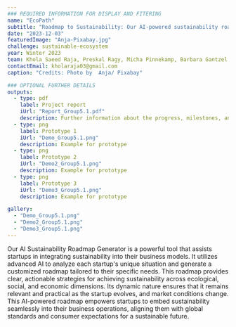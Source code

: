 ```yaml
---
### REQUIRED INFORMATION FOR DISPLAY AND FITERING
name: "EcoPath"
subtitle: "Roadmap to Sustainability: Our AI-powered sustainability roadmap generator helps startups integrate sustainability into their business models seamlessly."
date: "2023-12-03"
featuredImage: "Anja-Pixabay.jpg"
challenge: sustainable-ecosystem
year: Winter 2023
team: Khola Saeed Raja, Preskal Ragy, Micha Pinnekamp, Barbara Gantzel
contactEmail: kholaraja03@gmail.com
caption: "Credits: Photo by  Anja/ Pixabay"

### OPTIONAL FURTHER DETAILS
outputs:
  - type: pdf
    label: Project report
    iUrl: "Report_Group5.1.pdf"
    description: Further information about the progress, milestones, and roadblocks.
  - type: png
    label: Prototype 1
    iUrl: "Demo_Group5.1.png"
    description: Example for prototype
  - type: png
    label: Prototype 2
    iUrl: "Demo2_Group5.1.png"
    description: Example for prototype
  - type: png
    label: Prototype 3
    iUrl: "Demo3_Group5.1.png"
    description: Example for prototype

gallery:
  - "Demo_Group5.1.png"
  - "Demo2_Group5.1.png"
  - "Demo3_Group5.1.png"
---
```


Our AI Sustainability Roadmap Generator is a powerful tool that assists startups in integrating sustainability into their business models. It utilizes advanced AI to analyze each startup's unique situation and generate a customized roadmap tailored to their specific needs. This roadmap provides clear, actionable strategies for achieving sustainability across ecological, social, and economic dimensions. Its dynamic nature ensures that it remains relevant and practical as the startup evolves, and market conditions change. This AI-powered roadmap empowers startups to embed sustainability seamlessly into their business operations, aligning them with global standards and consumer expectations for a sustainable future.
